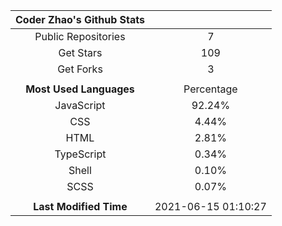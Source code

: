 | **Coder Zhao's Github Stats** | |
|:-:|:-:|
| Public Repositories | 7 |
| Get Stars | 109 |
| Get Forks | 3 |
| | |
| **Most Used Languages** | Percentage |
| JavaScript | 92.24% |
| CSS | 4.44% |
| HTML | 2.81% |
| TypeScript | 0.34% |
| Shell | 0.10% |
| SCSS | 0.07% |
| | |
| **Last Modified Time** | 2021-06-15 01:10:27 |
